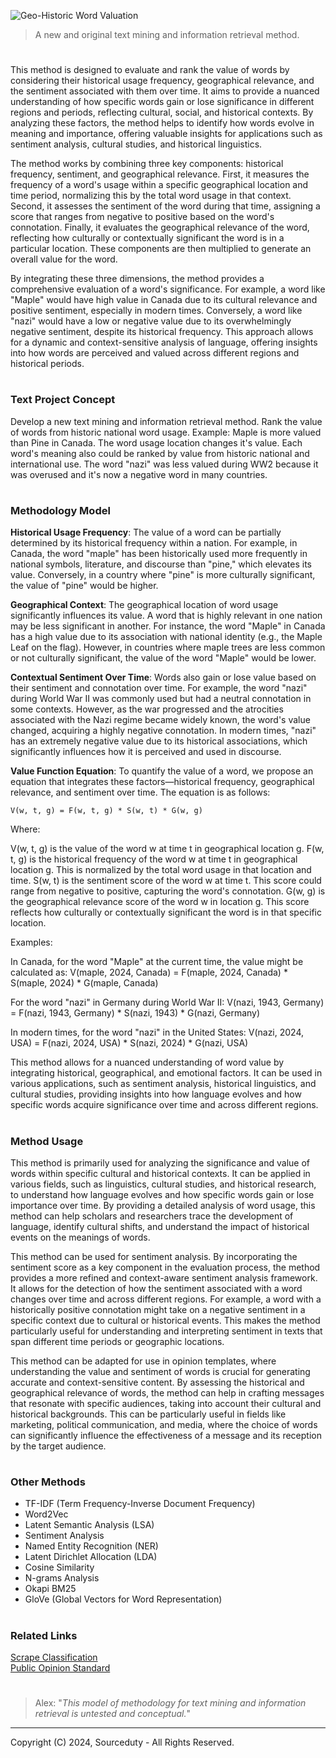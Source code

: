 ![Geo-Historic Word Valuation](https://github.com/user-attachments/assets/113ab541-9d04-4bed-85b0-52c3f0625cc5)

> A new and original text mining and information retrieval method.

#

This method is designed to evaluate and rank the value of words by considering their historical usage frequency, geographical relevance, and the sentiment associated with them over time. It aims to provide a nuanced understanding of how specific words gain or lose significance in different regions and periods, reflecting cultural, social, and historical contexts. By analyzing these factors, the method helps to identify how words evolve in meaning and importance, offering valuable insights for applications such as sentiment analysis, cultural studies, and historical linguistics.

The method works by combining three key components: historical frequency, sentiment, and geographical relevance. First, it measures the frequency of a word's usage within a specific geographical location and time period, normalizing this by the total word usage in that context. Second, it assesses the sentiment of the word during that time, assigning a score that ranges from negative to positive based on the word's connotation. Finally, it evaluates the geographical relevance of the word, reflecting how culturally or contextually significant the word is in a particular location. These components are then multiplied to generate an overall value for the word.

By integrating these three dimensions, the method provides a comprehensive evaluation of a word's significance. For example, a word like "Maple" would have high value in Canada due to its cultural relevance and positive sentiment, especially in modern times. Conversely, a word like "nazi" would have a low or negative value due to its overwhelmingly negative sentiment, despite its historical frequency. This approach allows for a dynamic and context-sensitive analysis of language, offering insights into how words are perceived and valued across different regions and historical periods.

#
### Text Project Concept

Develop a new text mining and information retrieval method. Rank the value of words from historic national word usage. Example: Maple is more valued than Pine in Canada. The word usage location changes it's value. Each word's meaning also could be ranked by value from historic national and international use. The word "nazi" was less valued during WW2 because it was overused and it's now a negative word in many countries.

#
### Methodology Model

**Historical Usage Frequency**: The value of a word can be partially determined by its historical frequency within a nation. For example, in Canada, the word "maple" has been historically used more frequently in national symbols, literature, and discourse than "pine," which elevates its value. Conversely, in a country where "pine" is more culturally significant, the value of "pine" would be higher.

**Geographical Context**: The geographical location of word usage significantly influences its value. A word that is highly relevant in one nation may be less significant in another. For instance, the word "Maple" in Canada has a high value due to its association with national identity (e.g., the Maple Leaf on the flag). However, in countries where maple trees are less common or not culturally significant, the value of the word "Maple" would be lower.

**Contextual Sentiment Over Time**: Words also gain or lose value based on their sentiment and connotation over time. For example, the word "nazi" during World War II was commonly used but had a neutral connotation in some contexts. However, as the war progressed and the atrocities associated with the Nazi regime became widely known, the word's value changed, acquiring a highly negative connotation. In modern times, "nazi" has an extremely negative value due to its historical associations, which significantly influences how it is perceived and used in discourse.

**Value Function Equation**: To quantify the value of a word, we propose an equation that integrates these factors—historical frequency, geographical relevance, and sentiment over time. The equation is as follows:

```
V(w, t, g) = F(w, t, g) * S(w, t) * G(w, g)
```

Where:

V(w, t, g) is the value of the word w at time t in geographical location g.
F(w, t, g) is the historical frequency of the word w at time t in geographical location g. This is normalized by the total word usage in that location and time.
S(w, t) is the sentiment score of the word w at time t. This score could range from negative to positive, capturing the word's connotation.
G(w, g) is the geographical relevance score of the word w in location g. This score reflects how culturally or contextually significant the word is in that specific location.

Examples:

In Canada, for the word "Maple" at the current time, the value might be calculated as:
V(maple, 2024, Canada) = F(maple, 2024, Canada) * S(maple, 2024) * G(maple, Canada)

For the word "nazi" in Germany during World War II:
V(nazi, 1943, Germany) = F(nazi, 1943, Germany) * S(nazi, 1943) * G(nazi, Germany)

In modern times, for the word "nazi" in the United States:
V(nazi, 2024, USA) = F(nazi, 2024, USA) * S(nazi, 2024) * G(nazi, USA)

This method allows for a nuanced understanding of word value by integrating historical, geographical, and emotional factors. It can be used in various applications, such as sentiment analysis, historical linguistics, and cultural studies, providing insights into how language evolves and how specific words acquire significance over time and across different regions.

#
### Method Usage

This method is primarily used for analyzing the significance and value of words within specific cultural and historical contexts. It can be applied in various fields, such as linguistics, cultural studies, and historical research, to understand how language evolves and how specific words gain or lose importance over time. By providing a detailed analysis of word usage, this method can help scholars and researchers trace the development of language, identify cultural shifts, and understand the impact of historical events on the meanings of words.

This method can be used for sentiment analysis. By incorporating the sentiment score as a key component in the evaluation process, the method provides a more refined and context-aware sentiment analysis framework. It allows for the detection of how the sentiment associated with a word changes over time and across different regions. For example, a word with a historically positive connotation might take on a negative sentiment in a specific context due to cultural or historical events. This makes the method particularly useful for understanding and interpreting sentiment in texts that span different time periods or geographic locations.

This method can be adapted for use in opinion templates, where understanding the value and sentiment of words is crucial for generating accurate and context-sensitive content. By assessing the historical and geographical relevance of words, the method can help in crafting messages that resonate with specific audiences, taking into account their cultural and historical backgrounds. This can be particularly useful in fields like marketing, political communication, and media, where the choice of words can significantly influence the effectiveness of a message and its reception by the target audience.

#
### Other Methods

- TF-IDF (Term Frequency-Inverse Document Frequency)
- Word2Vec
- Latent Semantic Analysis (LSA)
- Sentiment Analysis
- Named Entity Recognition (NER)
- Latent Dirichlet Allocation (LDA)
- Cosine Similarity
- N-grams Analysis
- Okapi BM25
- GloVe (Global Vectors for Word Representation)

#
### Related Links

[Scrape Classification](https://github.com/sourceduty/Scrape_Classification)
<br>
[Public Opinion Standard](https://github.com/sourceduty/Public_Opinion_Standard)

#

> Alex: "*This model of methodology for text mining and information retrieval is untested and conceptual.*"

***
Copyright (C) 2024, Sourceduty - All Rights Reserved.
